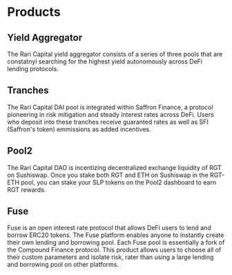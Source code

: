 # Products

## Yield Aggregator

The Rari Capital yield aggregator consists of a series of three pools that are constatnyl searching for the highest yield autonomously across DeFi lending protocols. 

## Tranches

The Rari Capital DAI pool is integrated within Saffron Finance, a protocol pioneering in risk mitigation and steady interest rates across DeFi. Users who deposit into these tranches receive guaranted rates as well as SFI (Saffron's token) emmissions as added incentives.



## Pool2

The Rari Capital DAO is incentizing decentralized exchange liquidity of RGT on Sushiswap. Once you stake both RGT and ETH on Sushiswap in the RGT-ETH pool, you can stake your SLP tokens on the Pool2 dashboard to earn RGT rewards. 

## Fuse

Fuse is an open interest rate protocol that allows DeFi users to lend and borrow ERC20 tokens. The Fuse platform enables anyone to instantly create their own lending and borrowing pool. Each Fuse pool is essentially a fork of the Compound Finance protocol. This product allows users to choose all of their custom parameters and isolate risk, rater than using a large lending and borrowing pool on other platforms. 

## 

